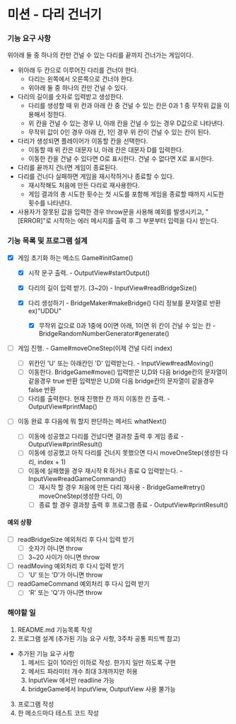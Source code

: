 # 미션 - 다리 건너기

### 기능 요구 사항

위아래 둘 중 하나의 칸만 건널 수 있는 다리를 끝까지 건너가는 게임이다.

- 위아래 두 칸으로 이루어진 다리를 건너야 한다.
  - 다리는 왼쪽에서 오른쪽으로 건너야 한다.
  - 위아래 둘 중 하나의 칸만 건널 수 있다.
- 다리의 길이를 숫자로 입력받고 생성한다.
  - 다리를 생성할 때 위 칸과 아래 칸 중 건널 수 있는 칸은 0과 1 중 무작위 값을 이용해서 정한다.
  - 위 칸을 건널 수 있는 경우 U, 아래 칸을 건널 수 있는 경우 D값으로 나타낸다.
  - 무작위 값이 0인 경우 아래 칸, 1인 경우 위 칸이 건널 수 있는 칸이 된다.
- 다리가 생성되면 플레이어가 이동할 칸을 선택한다.
  - 이동할 때 위 칸은 대문자 U, 아래 칸은 대문자 D를 입력한다.
  - 이동한 칸을 건널 수 있다면 O로 표시한다. 건널 수 없다면 X로 표시한다.
- 다리를 끝까지 건너면 게임이 종료된다.
- 다리를 건너다 실패하면 게임을 재시작하거나 종료할 수 있다.
  - 재시작해도 처음에 만든 다리로 재사용한다.
  - 게임 결과의 총 시도한 횟수는 첫 시도를 포함해 게임을 종료할 때까지 시도한 횟수를 나타낸다.
- 사용자가 잘못된 값을 입력한 경우 throw문을 사용해 예외를 발생시키고, "[ERROR]"로 시작하는 에러 메시지를 출력 후 그 부분부터 입력을 다시 받는다.

### 기능 목록 및 프로그램 설계

- [x] 게임 초기화 하는 메소드 Game#initGame()

  - [x] 시작 문구 출력. - OutputView#startOutput()

  - [x] 다리의 길이 입력 받기. (3~20) - InputView#readBridgeSize()

  - [x] 다리 생성하기 - BridgeMaker#makeBridge()
        다리 정보를 문자열로 반환 ex)"UDDU"

    - [x] 무작위 값으로 0과 1중에 0이면 아래, 1이면 위 칸이 건널 수 있는 칸 - BridgeRandomNumberGenerator#generate()

- [ ] 게임 진행. - Game#moveOneStep(이제 건널 다리 index)

  - [ ] 위칸인 'U' 또는 아래칸인 'D' 입력받는다. - InputView#readMoving()
  - [ ] 이동한다. BridgeGame#move()
        입력받은 U,D와 다음 bridge칸의 문자열이 같을경우 true 반환
        입력받은 U,D와 다음 bridge칸의 문자열이 같을경우 false 반환
  - [ ] 다리를 출력한다. 현재 진행한 칸 까지 이동한 칸 출력. - OutputView#printMap()

- [ ] 이동 완료 후 다음에 뭐 할지 판단하는 메서드 whatNext()

  - [ ] 이동에 성공했고 다리를 건넜다면 결과창 출력 후 게임 종료 - OutputView#printResult()
  - [ ] 이동에 성공했고 아직 다리를 건너지 못했으면 다시 moveOneStep(생성한 다리, index + 1)
  - [ ] 이동에 실패했을 경우 재시작 R 하거나 종료 Q 입력받는다. - InputView#readGameCommand()
    - [ ] 재시작 할 경우 처음에 만든 다리 재사용 - BridgeGame#retry()
          moveOneStep(생성한 다리, 0)
    - [ ] 종료 할 경우 결과창 출력 후 프로그램 종료 - OutputView#printResult()

#### 예외 상황

- [ ] readBridgeSize 예외처리 후 다시 입력 받기
  - [ ] 숫자가 아니면 throw
  - [ ] 3~20 사이가 아니면 throw
- [ ] readMoving 예외처리 후 다시 입력 받기
  - [ ] 'U' 또는 'D'가 아니면 throw
- [ ] readGameCommand 예외처리 후 다시 입력 받기
  - [ ] 'R' 또는 'Q'가 아니면 throw

### 해야할 일

1. README.md 기능목록 작성
2. 프로그램 설계 (추가된 기능 요구 사항, 3주차 공통 피드백 참고)

- 추가된 기능 요구 사항
  1. 메서드 길이 10라인 이하로 작성. 한가지 일만 하도록 구현
  2. 메서드 파라미터 개수 최대 3개까지만 허용
  3. InputView 에서만 readline 가능
  4. bridgeGame에서 InputView, OutputView 사용 불가능

3. 프로그램 작성
4. 한 메소드마다 테스트 코드 작성
